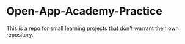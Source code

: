# Open-App-Academy-Practice
This is a repo for small learning projects that don't warrant their own repository.

